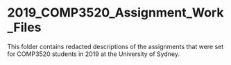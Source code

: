 # 2019_COMP3520_Assignment_Work_Files
This folder contains redacted descriptions of the assignments that were set for COMP3520 students in 2019 at the University of Sydney.
